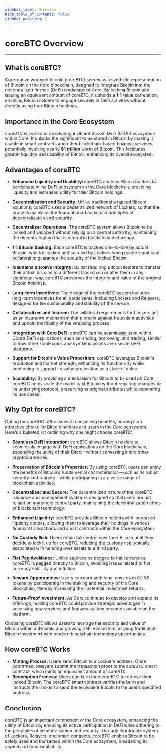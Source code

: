```yaml
---
sidebar_label: Overview
hide_table_of_contents: false
sidebar_position: 2
---
```


# coreBTC Overview
---

## What is coreBTC?
Core-native wrapped bitcoin (coreBTC) serves as a synthetic representation of Bitcoin on the Core blockchain, designed to integrate Bitcoin into the decentralized finance (DeFi) landscape of Core. By locking Bitcoin and issuing an equivalent amount of coreBTC, it upholds a **1:1** value correlation, enabling Bitcoin holders to engage securely in DeFi activities without directly using their Bitcoin holdings.

## Importance in the Core Ecosystem
coreBTC is central to developing a vibrant Bitcoin DeFi (BTCfi) ecosystem within Core. It unlocks the significant value stored in Bitcoin by making it usable in smart contracts and other blockchain-based financial services, potentially involving nearly **$1 trillion** worth of Bitcoin. This facilitates greater liquidity and usability of Bitcoin, enhancing its overall ecosystem.

## Advantages of coreBTC

- **Enhanced Liquidity and Usability:** coreBTC enables Bitcoin holders to participate in the DeFi ecosystem on the Core blockchain, providing liquidity and increased utility for their Bitcoin holdings.
  
- **Decentralization and Security:** Unlike traditional wrapped Bitcoin solutions, coreBTC uses a decentralized network of Lockers, so that the process maintains the foundational blockchain principles of decentralization and security.

- **Decentralized Operations:** The coreBTC system allows Bitcoin to be locked and wrapped without relying on a central authority, maintaining the decentralization that is central to blockchain technology.

- **1:1 Bitcoin Backing:** Each coreBTC is backed one-to-one by actual Bitcoin, which is locked and secured by Lockers who provide significant collateral to guarantee the security of the locked Bitcoin.

- **Maintains Bitcoin’s Integrity:** By not requiring Bitcoin holders to transfer their actual bitcoins to a different blockchain or alter them in any significant way, coreBTC preserves the integrity and value of the original Bitcoin holdings.

- **Long-term Incentives:** The design of the coreBTC system includes long-term incentives for all participants, including Lockers and Relayers, designed for the sustainability and stability of the service.

- **Collateralized and Insured:** The collateral requirements for Lockers act as an insurance mechanism that protects against fraudulent activities and uphold the fidelity of the wrapping process.

- **Integration with Core DeFi:** coreBTC can be seamlessly used within Core’s DeFi applications, such as lending, borrowing, and trading, similar to how other stablecoins and synthetic assets are used in DeFi platforms.

- **Support for Bitcoin's Value Proposition:** coreBTC leverages Bitcoin's reputation and market strength, enhancing its functionality while continuing to support its value proposition as a store of value.

- **Scalability:** By providing a mechanism for Bitcoin to be used on Core, coreBTC helps scale the usability of Bitcoin without requiring changes to its underlying protocol, preserving its original attributes while expanding its use cases.


## Why Opt for coreBTC?
Opting for coreBTC offers several compelling benefits, making it an attractive choice for Bitcoin holders and users in the Core ecosystem. Here’s a bulleted list outlining why one might choose coreBTC:

- **Seamless DeFi Integration:** coreBTC allows Bitcoin holders to seamlessly engage with DeFi applications on the Core blockchain, expanding the utility of their Bitcoin without converting it into other cryptocurrencies.
  
- **Preservation of Bitcoin’s Properties:** By using coreBTC, users can enjoy the benefits of Bitcoin’s fundamental characteristics—such as its robust security and scarcity—while participating in a diverse range of blockchain activities.

- **Decentralized and Secure:** The decentralized nature of the coreBTC issuance and management system is designed so that users are not reliant on any single central party, maintaining the decentralization ethos of blockchain technology.

- **Enhanced Liquidity:** coreBTC provides Bitcoin holders with increased liquidity options, allowing them to leverage their holdings in various financial transactions and smart contracts within the Core ecosystem.

- **No Custody Risk:** Users retain full control over their Bitcoin until they decide to lock it up for coreBTC, reducing the custody risk typically associated with handing over assets to a third party.

- **Fiat Peg Avoidance:** Unlike stablecoins pegged to fiat currencies, coreBTC is pegged directly to Bitcoin, avoiding issues related to fiat currency volatility and inflation.

- **Reward Opportunities:** Users can earn additional rewards in CORE tokens by participating in the staking and security of the Core blockchain, thereby increasing their potential investment returns.

- **Future-Proof Investment:** As Core continues to develop and expand its offerings, holding coreBTC could provide strategic advantages in accessing new services and features as they become available on the platform.

Choosing coreBTC allows users to leverage the security and value of Bitcoin within a dynamic and growing DeFi ecosystem, aligning traditional Bitcoin investment with modern blockchain technology opportunities.


## How coreBTC Works
- **Minting Process:** Users send Bitcoin to a Locker's address. Once confirmed, Relayers submit the transaction proof to the coreBTC smart contract, which mints an equivalent amount of coreBTC.
- **Redemption Process:** Users can burn their coreBTC to retrieve their locked Bitcoin. The coreBTC smart contract verifies the burn and instructs the Locker to send the equivalent Bitcoin to the user’s specified address.

## Conclusion
coreBTC is an important component of the Core ecosystem, enhancing the utility of Bitcoin by enabling its active participation in DeFi while adhering to the principles of decentralization and security. Through its intricate system of Lockers, Relayers, and smart contracts, coreBTC enables Bitcoin to be safely used and transacted within the Core ecosystem, broadening its appeal and functional utility.
